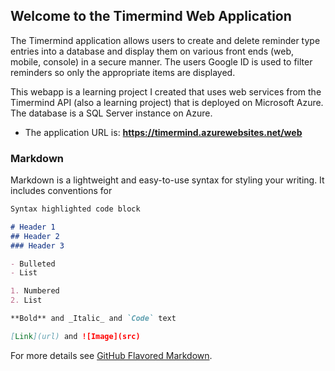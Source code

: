 ## Welcome to the Timermind Web Application

The Timermind application allows users to create and delete reminder type entries into a database and display them on various front ends (web, mobile, console) in a secure manner.  The users Google ID is used to filter reminders so only the appropriate items are displayed.

This webapp is a learning project I created that uses web services from the Timermind API (also a learning project) that is deployed on Microsoft Azure.  The database is a SQL Server instance on Azure.

- The application URL is: **https://timermind.azurewebsites.net/web**

### Markdown

Markdown is a lightweight and easy-to-use syntax for styling your writing. It includes conventions for

```markdown
Syntax highlighted code block

# Header 1
## Header 2
### Header 3

- Bulleted
- List

1. Numbered
2. List

**Bold** and _Italic_ and `Code` text

[Link](url) and ![Image](src)
```

For more details see [GitHub Flavored Markdown](https://guides.github.com/features/mastering-markdown/).

